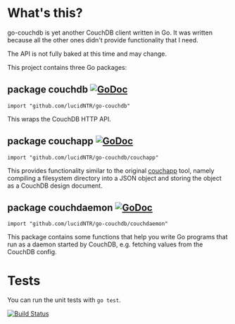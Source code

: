 # What's this?

go-couchdb is yet another CouchDB client written in Go.
It was written because all the other ones didn't provide
functionality that I need.

The API is not fully baked at this time and may change.

This project contains three Go packages:

## package couchdb [![GoDoc](https://godoc.org/github.com/lucidNTR/go-couchdb?status.png)](http://godoc.org/github.com/lucidNTR/go-couchdb)

    import "github.com/lucidNTR/go-couchdb"

This wraps the CouchDB HTTP API.

## package couchapp [![GoDoc](https://godoc.org/github.com/lucidNTR/go-couchdb?status.png)](http://godoc.org/github.com/lucidNTR/go-couchdb/couchapp)

    import "github.com/lucidNTR/go-couchdb/couchapp"

This provides functionality similar to the original
[couchapp](https://github.com/couchapp/couchapp) tool,
namely compiling a filesystem directory into a JSON object
and storing the object as a CouchDB design document.

## package couchdaemon [![GoDoc](https://godoc.org/github.com/lucidNTR/go-couchdb?status.png)](http://godoc.org/github.com/lucidNTR/go-couchdb/couchdaemon)

    import "github.com/lucidNTR/go-couchdb/couchdaemon"

This package contains some functions that help
you write Go programs that run as a daemon started by CouchDB,
e.g. fetching values from the CouchDB config.

# Tests

You can run the unit tests with `go test`.

[![Build Status](https://travis-ci.org/lucidNTR/go-couchdb.png?branch=master)](https://travis-ci.org/lucidNTR/go-couchdb)
